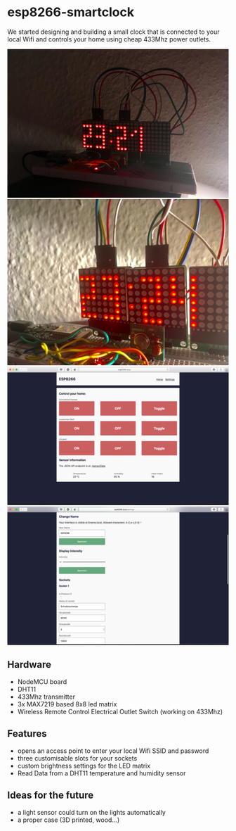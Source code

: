 # esp8266-smartclock

We started designing and building a small clock that is connected to your local Wifi and controls your home using cheap 433Mhz power outlets.

<img src="images/IMG_4446.JPG"/>
<img src="images/IMG_1157.JPG"/>
<img src="images/screenshot1.png"/>
<img src="images/screenshot2.png"/>

## Hardware
* NodeMCU board
* DHT11
* 433Mhz transmitter
* 3x MAX7219 based 8x8 led matrix
* Wireless Remote Control Electrical Outlet Switch (working on 433Mhz)

## Features
* opens an access point to enter your local Wifi SSID and password
* three customisable slots for your sockets
* custom brightness settings for the LED matrix
* Read Data from a DHT11 temperature and humidity sensor

## Ideas for the future
* a light sensor could turn on the lights automatically
* a proper case (3D printed, wood...)
